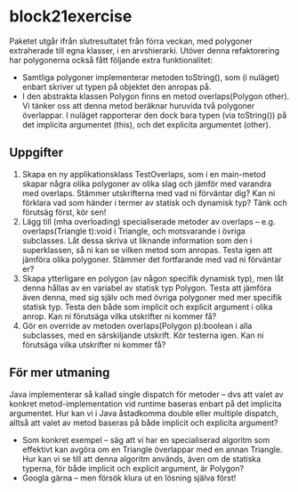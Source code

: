 # block21exercise

Paketet utgår ifrån slutresultatet från förra veckan, med polygoner extraherade till egna klasser, i en arvshierarki. Utöver denna refaktorering har polygonerna också fått följande extra funktionalitet:
* Samtliga polygoner implementerar metoden toString(), som (i nuläget) enbart skriver ut typen på objektet den anropas på.
* I den abstrakta klassen Polygon finns en metod overlaps(Polygon other). Vi tänker oss att denna metod beräknar huruvida två polygoner överlappar. I nuläget rapporterar den dock bara typen (via toString()) på det implicita argumentet (this), och det explicita argumentet (other).

## Uppgifter

1) Skapa en ny applikationsklass TestOverlaps, som i en main-metod skapar några olika polygoner av olika slag och jämför med varandra med overlaps. Stämmer utskrifterna med vad ni förväntar dig? Kan ni förklara vad som händer i termer av statisk och dynamisk typ? Tänk och förutsäg först, kör sen!
2) Lägg till (mha overloading) specialiserade metoder av overlaps – e.g. overlaps(Triangle t):void i Triangle, och motsvarande i övriga subclasses. Låt dessa skriva ut liknande information som den i superklassen, så ni kan se vilken metod som anropas. Testa igen att jämföra olika polygoner. Stämmer det fortfarande med vad ni förväntar er?
3) Skapa ytterligare en polygon (av någon specifik dynamisk typ), men låt denna hållas av en variabel av statisk typ Polygon. Testa att jämföra även denna, med sig själv och med övriga polygoner med mer specifik statisk typ. Testa den både som implicit och explicit argument i olika anrop. Kan ni förutsäga vilka utskrifter ni kommer få?
4) Gör en override av metoden overlaps(Polygon p):boolean i alla subclasses, med en särskiljande utskrift. Kör testerna igen. Kan ni förutsäga vilka utskrifter ni kommer få?

## För mer utmaning

Java implementerar så kallad single dispatch för metoder – dvs att valet av konkret metod-implementation vid runtime baseras enbart på det implicita argumentet. Hur kan vi i Java åstadkomma double eller multiple dispatch, alltså att valet av metod baseras på både implicit och explicita argument?
* Som konkret exempel – säg att vi har en specialiserad algoritm som effektivt kan avgöra om en Triangle överlappar med en annan Triangle. Hur kan vi se till att denna algoritm används, även om de statiska typerna, för både implicit och explicit argument, är Polygon?
* Googla gärna – men försök klura ut en lösning själva först!
